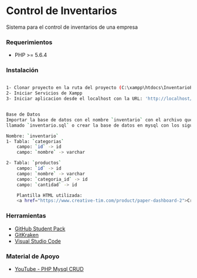 # Control de Inventarios

Sistema para el control de inventarios de una empresa

### Requerimientos

* PHP >= 5.6.4

### Instalación

```sh
 
1- Clonar proyecto en la ruta del proyecto (C:\xampp\htdocs\InventarioPHP)
2- Iniciar Servicios de Xampp
3- Iniciar aplicacion desde el localhost con la URL: 'http://localhost/InventarioPHP'


Base de Datos
Importar la base de datos con el nombre `inventario` con el archivo que esta en la carpeta InventarioPHP, 
llamado `inventario.sql` o crear la base de datos en mysql con los siguientes datos

Nombre: `inventario`
1- Tabla: `categorias`
    campo: `id` -> id
    campo: `nombre` -> varchar

2- Tabla: `productos` 
    campo: `id` -> id
    campo: `nombre` -> varchar
    campo: `categoria_id` -> id
    campo: `cantidad` -> id

    Plantilla HTML utilizada:
    <a href="https://www.creative-tim.com/product/paper-dashboard-2">Creative Tim</a>
```

### Herramientas

* <a href="https://education.github.com/pack">GitHub Student Pack</a>
* <a href="https://www.gitkraken.com/">GitKraken</a>
* <a href="https://code.visualstudio.com/">Visual Studio Code</a>

### Material de Apoyo

* <a href="https://www.youtube.com/watch?v=pn2v9lPakHQ&ab_channel=Fazt">YouTube - PHP Mysql CRUD</a>
